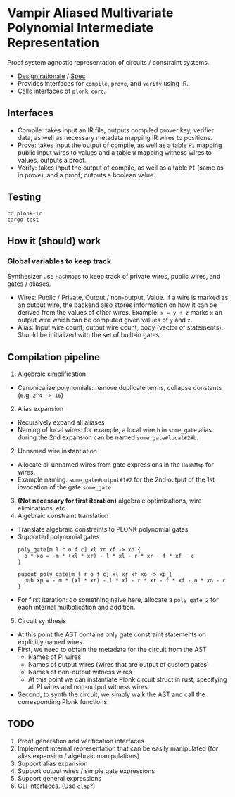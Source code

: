 # Vampir Aliased Multivariate Polynomial Intermediate Representation

Proof system agnostic representation of circuits / constraint systems.

- [Design rationale](./ir_design.md) / [Spec](./ir_spec.md)
- Provides interfaces for `compile`, `prove`, and `verify` using IR.
- Calls interfaces of `plonk-core`.

## Interfaces

- Compile: takes input an IR file, outputs compiled prover key, verifier data, as
  well as necessary metadata mapping IR wires to positions.
- Prove: takes input the output of compile, as well as a table `PI` mapping
  public input wires to values and a table `W` mapping witness wires to values,
  outputs a proof.
- Verify: takes input the output of compile, as well as a table `PI` (same as
  in prove), and a proof; outputs a boolean value.

## Testing

```=sh
cd plonk-ir
cargo test
```

## How it (should) work

### Global variables to keep track

Synthesizer use `HashMap`s to keep track of private wires, public wires, and
gates / aliases.

- Wires: Public / Private, Output / non-output, Value. If a wire is marked as
  an output wire, the backend also stores information on how it can be derived
  from the values of other wires. Example: `x = y + z` marks `x` an output wire
  which can be computed given values of `y` and `z`.
- Alias: Input wire count, output wire count, body (vector of statements).
  Should be initialized with the set of built-in gates.

## Compilation pipeline

1. Algebraic simplification
  - Canonicalize polynomials: remove duplicate terms, collapse constants (e.g. `2^4 -> 16`)
2. Alias expansion
  - Recursively expand all aliases
  - Naming of local wires: for example, a local wire `b` in `some_gate` alias
    during the 2nd expansion can be named `some_gate#local#2#b`.
2. Unnamed wire instantiation
  - Allocate all unnamed wires from gate expressions in the `HashMap` for wires.
  - Example naming: `some_gate#output#1#2` for the 2nd output of the 1st invocation of the gate `some_gate`.
3. **(Not necessary for first iteration)** algebraic optimizations, wire eliminations, etc.
4. Algebraic constraint translation
  - Translate algebraic constraints to PLONK polynomial gates
  - Supported polynomial gates
    ```
    poly_gate[m l r o f c] xl xr xf -> xo {
      o * xo = -m * (xl * xr) - l * xl - r * xr - f * xf - c
    }
    ```
    ```
    pubout_poly_gate[m l r o f c] xl xr xf xo -> xp {
      pub xp = - m * (xl * xr) - l * xl - r * xr - f * xf - o * xo - c
    }
    ```
  - For first iteration: do something naive here, allocate a `poly_gate_2`
    for each internal multiplication and addition.
5. Circuit synthesis
  - At this point the AST contains only gate constraint statements on
    explicitly named wires.
  - First, we need to obtain the metadata for the circuit from the AST
    - Names of PI wires
    - Names of output wires (wires that are output of custom gates)
    - Names of non-output witness wires
    - At this point we can instantiate Plonk circuit struct in rust, specifying
      all PI wires and non-output witness wires.
  - Second, to synth the circuit, we simply walk the AST and call the corresponding Plonk functions.

## TODO

1. Proof generation and verification interfaces
2. Implement internal representation that can be easily manipulated (for alias
   expansion / algebraic manipulations)
3. Support alias expansion
4. Support output wires / simple gate expressions
5. Support general expressions
6. CLI interfaces. (Use `clap`?)
